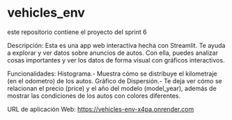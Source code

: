 # vehicles_env
este repositorio contiene el proyecto del sprint 6

Descripción:
Esta es una app web interactiva hecha con Streamlit. Te ayuda a explorar y ver datos sobre anuncios de autos. Con ella, puedes analizar cosas importantes y ver los datos de forma visual con gráficos interactivos.

Funcionalidades:
Histograma.- Muestra cómo se distribuye el kilometraje (en el odometro) de los autos.
Gráfico de Dispersión.- Te deja ver cómo se relacionan el precio (price) y el año del modelo (model_year), además de mostrar las condiciones de los autos con colores diferentes.

URL de aplicación Web:
https://vehicles-env-x4pa.onrender.com